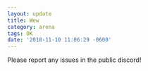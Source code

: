 ```yaml
---
layout: update
title: Wew
category: arena
tags: OK
date: '2018-11-10 11:06:29 -0600'
---
```


Please report any issues in  the public discord!
